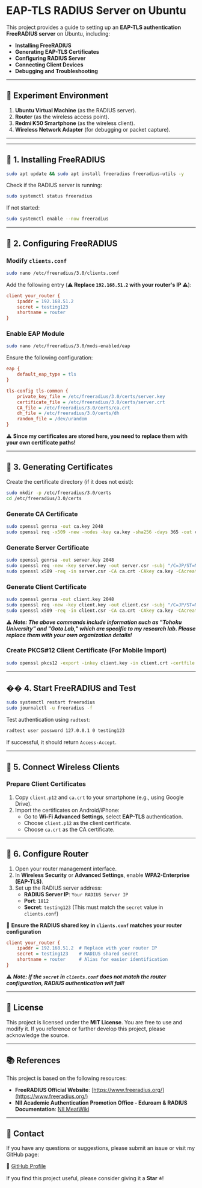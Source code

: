 # EAP-TLS RADIUS Server on Ubuntu

This project provides a guide to setting up an **EAP-TLS authentication FreeRADIUS server** on Ubuntu, including:
- **Installing FreeRADIUS**
- **Generating EAP-TLS Certificates**
- **Configuring RADIUS Server**
- **Connecting Client Devices**
- **Debugging and Troubleshooting**

---

## 🚀 Experiment Environment
1. **Ubuntu Virtual Machine** (as the RADIUS server).
2. **Router** (as the wireless access point).
3. **Redmi K50 Smartphone** (as the wireless client).
4. **Wireless Network Adapter** (for debugging or packet capture).

---



---

## 📌 1. Installing FreeRADIUS
```sh
sudo apt update && sudo apt install freeradius freeradius-utils -y
```

Check if the RADIUS server is running:
```sh
sudo systemctl status freeradius
```

If not started:
```sh
sudo systemctl enable --now freeradius
```

---

## 📌 2. Configuring FreeRADIUS

### **Modify `clients.conf`**
```sh
sudo nano /etc/freeradius/3.0/clients.conf
```
Add the following entry (**⚠️ Replace `192.168.51.2` with your router's IP ⚠️**):
```ini
client your_router {
    ipaddr = 192.168.51.2  
    secret = testing123  
    shortname = router  
}
```

### **Enable EAP Module**
```sh
sudo nano /etc/freeradius/3.0/mods-enabled/eap
```
Ensure the following configuration:
```ini
eap {
    default_eap_type = tls
}

tls-config tls-common {
    private_key_file = /etc/freeradius/3.0/certs/server.key
    certificate_file = /etc/freeradius/3.0/certs/server.crt
    CA_file = /etc/freeradius/3.0/certs/ca.crt
    dh_file = /etc/freeradius/3.0/certs/dh
    random_file = /dev/urandom
}
```

⚠️ **Since my certificates are stored here, you need to replace them with your own certificate paths!**

---

## 📌 3. Generating Certificates
Create the certificate directory (if it does not exist):
```sh
sudo mkdir -p /etc/freeradius/3.0/certs
cd /etc/freeradius/3.0/certs
```

### **Generate CA Certificate**
```sh
sudo openssl genrsa -out ca.key 2048
sudo openssl req -x509 -new -nodes -key ca.key -sha256 -days 365 -out ca.crt -subj "/C=JP/ST=Miyagi/L=Sendai/O=Tohoku University/OU=Goto Lab/CN=CA"
```

### **Generate Server Certificate**
```sh
sudo openssl genrsa -out server.key 2048
sudo openssl req -new -key server.key -out server.csr -subj "/C=JP/ST=Miyagi/L=Sendai/O=Tohoku University/OU=Goto Lab/CN=radius-server.local"
sudo openssl x509 -req -in server.csr -CA ca.crt -CAkey ca.key -CAcreateserial -out server.crt -days 365 -sha256
```

### **Generate Client Certificate**
```sh
sudo openssl genrsa -out client.key 2048
sudo openssl req -new -key client.key -out client.csr -subj "/C=JP/ST=Miyagi/L=Sendai/O=Tohoku University/OU=Goto Lab/CN=client"
sudo openssl x509 -req -in client.csr -CA ca.crt -CAkey ca.key -CAcreateserial -out client.crt -days 365 -sha256
```

⚠️ ***Note:
The above commands include information such as "Tohoku University" and "Goto Lab," which are specific to my research lab. Please replace them with your own organization details!***

### **Create PKCS#12 Client Certificate (For Mobile Import)**
```sh
sudo openssl pkcs12 -export -inkey client.key -in client.crt -certfile ca.crt -out client.p12
```

---

## �� 4. Start FreeRADIUS and Test
```sh
sudo systemctl restart freeradius
sudo journalctl -u freeradius -f
```

Test authentication using `radtest`:
```sh
radtest user password 127.0.0.1 0 testing123
```
If successful, it should return `Access-Accept`.

---

## 📌 5. Connect Wireless Clients

### **Prepare Client Certificates**
1. Copy `client.p12` and `ca.crt` to your smartphone (e.g., using Google Drive).
2. Import the certificates on Android/iPhone:
   - Go to **Wi-Fi Advanced Settings**, select **EAP-TLS** authentication.
   - Choose `client.p12` as the client certificate.
   - Choose `ca.crt` as the CA certificate.

---

## 📌 6. Configure Router
1. Open your router management interface.
2. In **Wireless Security** or **Advanced Settings**, enable **WPA2-Enterprise (EAP-TLS)**.
3. Set up the RADIUS server address:
   - **RADIUS Server IP**: `Your RADIUS Server IP`
   - **Port**: `1812`
   - **Secret**: `testing123` (This must match the `secret` value in `clients.conf`)

📌 **Ensure the RADIUS shared key in `clients.conf` matches your router configuration**
```ini
client your_router {
    ipaddr = 192.168.51.2  # Replace with your router IP
    secret = testing123    # RADIUS shared secret
    shortname = router     # Alias for easier identification
}
```

⚠️ ***Note: If the `secret` in `clients.conf` does not match the router configuration, RADIUS authentication will fail!***

---

## 📜 License
This project is licensed under the **MIT License**. You are free to use and modify it. If you reference or further develop this project, please acknowledge the source.

---

## 📚 References
This project is based on the following resources:
- **FreeRADIUS Official Website**: [https://www.freeradius.org/](https://www.freeradius.org/)
- **NII Academic Authentication Promotion Office - Eduroam & RADIUS Documentation**: [NII MeatWiki](https://meatwiki.nii.ac.jp/confluence/pages/viewpage.action?pageId=94340973)

---

## 📩 Contact
If you have any questions or suggestions, please submit an issue or visit my GitHub page:

🔗 [GitHub Profile](https://github.com/yangxir)  

If you find this project useful, please consider giving it a **Star ⭐**!
